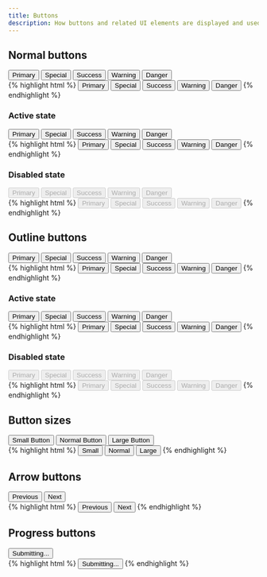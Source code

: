 ```yaml
---
title: Buttons
description: How buttons and related UI elements are displayed and used on the OfferPad website.
---
```


## Normal buttons

<div class="op-example">
    <button type="button" class="c-button c-button--primary">Primary</button>
    <button type="button" class="c-button c-button--special">Special</button>
    <button type="button" class="c-button c-button--success">Success</button>
    <button type="button" class="c-button c-button--warning">Warning</button>
    <button type="button" class="c-button c-button--danger">Danger</button>
</div>
{% highlight html %}
<button type="button" class="c-button c-button--primary">Primary</button>
<button type="button" class="c-button c-button--special">Special</button>
<button type="button" class="c-button c-button--success">Success</button>
<button type="button" class="c-button c-button--warning">Warning</button>
<button type="button" class="c-button c-button--danger">Danger</button>
{% endhighlight %}

### Active state

<div class="op-example">
    <button type="button" class="c-button c-button--primary is-active">Primary</button>
    <button type="button" class="c-button c-button--special is-active">Special</button>
    <button type="button" class="c-button c-button--success is-active">Success</button>
    <button type="button" class="c-button c-button--warning is-active">Warning</button>
    <button type="button" class="c-button c-button--danger is-active">Danger</button>
</div>
{% highlight html %}
<button type="button" class="c-button c-button--primary is-active">Primary</button>
<button type="button" class="c-button c-button--special is-active">Special</button>
<button type="button" class="c-button c-button--success is-active">Success</button>
<button type="button" class="c-button c-button--warning is-active">Warning</button>
<button type="button" class="c-button c-button--danger is-active">Danger</button>
{% endhighlight %}

### Disabled state

<div class="op-example">
    <button type="button" class="c-button c-button--primary" disabled>Primary</button>
    <button type="button" class="c-button c-button--special" disabled>Special</button>
    <button type="button" class="c-button c-button--success" disabled>Success</button>
    <button type="button" class="c-button c-button--warning" disabled>Warning</button>
    <button type="button" class="c-button c-button--danger" disabled>Danger</button>
</div>
{% highlight html %}
<button type="button" class="c-button c-button--primary" disabled>Primary</button>
<button type="button" class="c-button c-button--special" disabled>Special</button>
<button type="button" class="c-button c-button--success" disabled>Success</button>
<button type="button" class="c-button c-button--warning" disabled>Warning</button>
<button type="button" class="c-button c-button--danger" disabled>Danger</button>
{% endhighlight %}

## Outline buttons

<div class="op-example">
    <button type="button" class="c-button c-button-outline--primary">Primary</button>
    <button type="button" class="c-button c-button-outline--special">Special</button>
    <button type="button" class="c-button c-button-outline--success">Success</button>
    <button type="button" class="c-button c-button-outline--warning">Warning</button>
    <button type="button" class="c-button c-button-outline--danger">Danger</button>
</div>
{% highlight html %}
<button type="button" class="c-button c-button-outline--primary">Primary</button>
<button type="button" class="c-button c-button-outline--special">Special</button>
<button type="button" class="c-button c-button-outline--success">Success</button>
<button type="button" class="c-button c-button-outline--warning">Warning</button>
<button type="button" class="c-button c-button-outline--danger">Danger</button>
{% endhighlight %}

### Active state

<div class="op-example">
    <button type="button" class="c-button c-button-outline--primary is-active">Primary</button>
    <button type="button" class="c-button c-button-outline--special is-active">Special</button>
    <button type="button" class="c-button c-button-outline--success is-active">Success</button>
    <button type="button" class="c-button c-button-outline--warning is-active">Warning</button>
    <button type="button" class="c-button c-button-outline--danger is-active">Danger</button>
</div>
{% highlight html %}
<button type="button" class="c-button c-button-outline--primary is-active">Primary</button>
<button type="button" class="c-button c-button-outline--special is-active">Special</button>
<button type="button" class="c-button c-button-outline--success is-active">Success</button>
<button type="button" class="c-button c-button-outline--warning is-active">Warning</button>
<button type="button" class="c-button c-button-outline--danger is-active">Danger</button>
{% endhighlight %}

### Disabled state

<div class="op-example">
    <button type="button" class="c-button c-button-outline--primary" disabled>Primary</button>
    <button type="button" class="c-button c-button-outline--special" disabled>Special</button>
    <button type="button" class="c-button c-button-outline--success" disabled>Success</button>
    <button type="button" class="c-button c-button-outline--warning" disabled>Warning</button>
    <button type="button" class="c-button c-button-outline--danger" disabled>Danger</button>
</div>
{% highlight html %}
<button type="button" class="c-button c-button-outline--primary" disabled>Primary</button>
<button type="button" class="c-button c-button-outline--special" disabled>Special</button>
<button type="button" class="c-button c-button-outline--success" disabled>Success</button>
<button type="button" class="c-button c-button-outline--warning" disabled>Warning</button>
<button type="button" class="c-button c-button-outline--danger" disabled>Danger</button>
{% endhighlight %}

## Button sizes

<div class="op-example">
    <button type="button" class="c-button c-button--primary c-button--small">Small Button</button>
    <button type="button" class="c-button c-button--primary">Normal Button</button>
    <button type="button" class="c-button c-button--primary c-button--large">Large Button</button>
</div>
{% highlight html %}
<button type="button" class="c-button c-button--primary c-button--small">Small</button>
<button type="button" class="c-button c-button--primary">Normal</button>
<button type="button" class="c-button c-button--primary c-button--large">Large</button>
{% endhighlight %}

## Arrow buttons

<div class="op-example">
    <button type="button" class="c-button c-button--primary c-button--arrow-left">Previous</button>
    <button type="button" class="c-button c-button--primary c-button--arrow-right">Next</button>
</div>
{% highlight html %}
<button type="button" class="c-button c-button--primary c-button--arrow-left">Previous</button>
<button type="button" class="c-button c-button--primary c-button--arrow-right">Next</button>
{% endhighlight %}

## Progress buttons

<div class="op-example">
    <button type="button" class="c-button c-button--primary c-button--progress">Submitting...</button>
</div>
{% highlight html %}
<button type="button" class="c-button c-button--primary c-button--progress">Submitting...</button>
{% endhighlight %}
